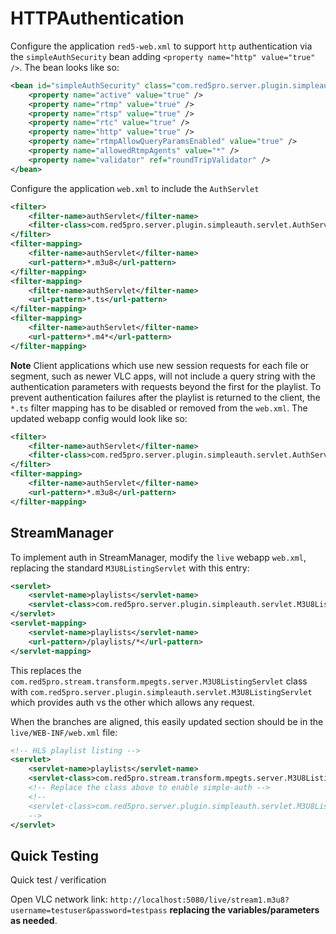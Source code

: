 # HTTPAuthentication

Configure the application `red5-web.xml` to support `http` authentication via the `simpleAuthSecurity` bean adding `<property name="http" value="true" />`. The bean looks like so:

```xml
<bean id="simpleAuthSecurity" class="com.red5pro.server.plugin.simpleauth.Configuration" >
    <property name="active" value="true" />
    <property name="rtmp" value="true" />
    <property name="rtsp" value="true" />
    <property name="rtc" value="true" />
    <property name="http" value="true" />
    <property name="rtmpAllowQueryParamsEnabled" value="true" />
    <property name="allowedRtmpAgents" value="*" />
    <property name="validator" ref="roundTripValidator" />
</bean>
```

Configure the application `web.xml` to include the `AuthServlet`

```xml
<filter>
    <filter-name>authServlet</filter-name>
    <filter-class>com.red5pro.server.plugin.simpleauth.servlet.AuthServlet</filter-class>
</filter>
<filter-mapping>
    <filter-name>authServlet</filter-name>
    <url-pattern>*.m3u8</url-pattern>
</filter-mapping>
<filter-mapping>
    <filter-name>authServlet</filter-name>
    <url-pattern>*.ts</url-pattern>
</filter-mapping>
<filter-mapping>
    <filter-name>authServlet</filter-name>
    <url-pattern>*.m4*</url-pattern>
</filter-mapping>
```

**Note** Client applications which use new session requests for each file or segment, such as newer VLC apps, will not include a query string with the authentication parameters with requests beyond the first for the playlist. To prevent authentication failures after the playlist is returned to the client, the `*.ts` filter mapping has to be disabled or removed from the `web.xml`. The updated webapp config would look like so:

```xml
<filter>
    <filter-name>authServlet</filter-name>
    <filter-class>com.red5pro.server.plugin.simpleauth.servlet.AuthServlet</filter-class>
</filter>
<filter-mapping>
    <filter-name>authServlet</filter-name>
    <url-pattern>*.m3u8</url-pattern>
</filter-mapping>
```

## StreamManager

To implement auth in StreamManager, modify the `live` webapp `web.xml`, replacing the standard `M3U8ListingServlet` with this entry:

```xml
<servlet>
    <servlet-name>playlists</servlet-name>
    <servlet-class>com.red5pro.server.plugin.simpleauth.servlet.M3U8ListingServlet</servlet-class>
</servlet>
<servlet-mapping>
    <servlet-name>playlists</servlet-name>
    <url-pattern>/playlists/*</url-pattern>
</servlet-mapping>
```

This replaces the `com.red5pro.stream.transform.mpegts.server.M3U8ListingServlet` class with `com.red5pro.server.plugin.simpleauth.servlet.M3U8ListingServlet` which provides auth vs the other which allows any request.

When the branches are aligned, this easily updated section should be in the `live/WEB-INF/web.xml` file:

```xml
<!-- HLS playlist listing -->
<servlet>
    <servlet-name>playlists</servlet-name>
    <servlet-class>com.red5pro.stream.transform.mpegts.server.M3U8ListingServlet</servlet-class>
    <!-- Replace the class above to enable simple-auth -->
    <!--
    <servlet-class>com.red5pro.server.plugin.simpleauth.servlet.M3U8ListingServlet</servlet-class>
    -->
</servlet>
```

## Quick Testing

Quick test / verification

Open VLC network link: `http://localhost:5080/live/stream1.m3u8?username=testuser&password=testpass` __replacing the variables/parameters as needed__.
